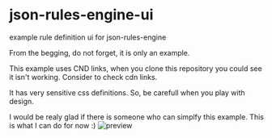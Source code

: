 # json-rules-engine-ui
example rule definition ui for json-rules-engine


From the begging, do not forget, it is only an example.

This example uses CND links, when you clone this repository you could see it isn't working. Consider to check cdn links.

It has very sensitive css definitions. So, be carefull when you play with design.

I would be realy glad if there is someone who can simplfy this example. This is what I can do for now :)
![preview](preview.PNG")

